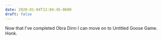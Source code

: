 ```yaml
---
date: 2020-01-04T12:04:45-0600
draft: false
---
```


Now that I’ve completed Obra Dinn I can move on to Untitled Goose Game. Honk.

